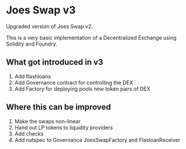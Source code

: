 # Joes Swap v3
Upgraded version of Joes Swap v2.

This is a very basic implementation of a Decentralized Exchange using Solidity and Foundry.

## What got introduced in v3
1. Add flashloans
2. Add Governance contract for controlling the DEX
3. Add Factory for deploying pools new token pairs of DEX

## Where this can be improved
1. Make the swaps non-linear
2. Hand out LP tokens to liquidity providers
3. Add checks
4. Add natspec to Governance JoesSwapFactory and FlasloanReceiver
